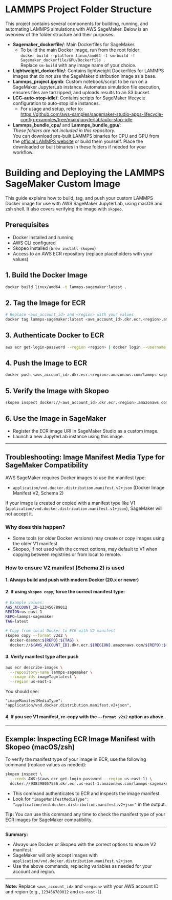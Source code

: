 # LAMMPS Project Folder Structure

This project contains several components for building, running, and automating LAMMPS simulations with AWS SageMaker. Below is an overview of the folder structure and their purposes:


- **Sagemaker_dockerfile/**: Main Dockerfiles for SageMaker.  
  - To build the main Docker image, run from the root folder:  
    `docker build --platform linux/amd64 -t sm-build -f Sagemaker_dockerfile/GPU/Dockerfile .`  
    Replace `sm-build` with any image name of your choice.
- **Lightweight_dockerfile/**: Contains lightweight Dockerfiles for LAMMPS images that do *not* use the SageMaker distribution image as a base.
- **Lammps_project.ipynb**: Custom notebook/script to be run on a SageMaker JupyterLab instance. Automates simulation file execution, ensures files are tar/zipped, and uploads results to an S3 bucket.
- **LCC-auto-stop-idle/**: Contains scripts for SageMaker lifecycle configuration to auto-stop idle instances.  
  - For usage and setup, refer to:  
    https://github.com/aws-samples/sagemaker-studio-apps-lifecycle-config-examples/tree/main/jupyterlab/auto-stop-idle
- **Lammps_bundle_cpu/** and **Lammps_bundle_gpu/**:  
  *These folders are not included in this repository.*  
  You can download pre-built LAMMPS binaries for CPU and GPU from the [official LAMMPS website](https://lammps.org/download.html) or build them yourself. Place the downloaded or built binaries in these folders if needed for your workflow.


# Building and Deploying the LAMMPS SageMaker Custom Image

This guide explains how to build, tag, and push your custom LAMMPS Docker image for use with AWS SageMaker JupyterLab, using macOS and zsh shell. It also covers verifying the image with `skopeo`.

## Prerequisites
- Docker installed and running
- AWS CLI configured
- Skopeo installed (`brew install skopeo`)
- Access to an AWS ECR repository (replace placeholders with your values)

## 1. Build the Docker Image
```zsh
docker build linux/amd64 -t lammps-sagemaker:latest .
```

## 2. Tag the Image for ECR
```zsh
# Replace <aws_account_id> and <region> with your values
docker tag lammps-sagemaker:latest <aws_account_id>.dkr.ecr.<region>.amazonaws.com/lammps-sagemaker:latest
```

## 3. Authenticate Docker to ECR
```zsh
aws ecr get-login-password --region <region> | docker login --username AWS --password-stdin <aws_account_id>.dkr.ecr.<region>.amazonaws.com
```

## 4. Push the Image to ECR
```zsh
docker push <aws_account_id>.dkr.ecr.<region>.amazonaws.com/lammps-sagemaker:latest
```

## 5. Verify the Image with Skopeo
```zsh
skopeo inspect docker://<aws_account_id>.dkr.ecr.<region>.amazonaws.com/lammps-sagemaker:latest
```

## 6. Use the Image in SageMaker
- Register the ECR image URI in SageMaker Studio as a custom image.
- Launch a new JupyterLab instance using this image.

---

## Troubleshooting: Image Manifest Media Type for SageMaker Compatibility

AWS SageMaker requires Docker images to use the manifest type:

- `application/vnd.docker.distribution.manifest.v2+json` (Docker Image Manifest V2, Schema 2)

If your image is created or copied with a manifest type like V1 (`application/vnd.docker.distribution.manifest.v1+json`), SageMaker will not accept it.

### Why does this happen?
- Some tools (or older Docker versions) may create or copy images using the older V1 manifest.
- Skopeo, if not used with the correct options, may default to V1 when copying between registries or from local to remote.

### How to ensure V2 manifest (Schema 2) is used

#### 1. Always build and push with modern Docker (20.x or newer)

#### 2. If using `skopeo copy`, force the correct manifest type:

```zsh
# Example values:
AWS_ACCOUNT_ID=123456789012
REGION=us-east-1
REPO=lammps-sagemaker
TAG=latest

# Copy from local Docker to ECR with V2 manifest
skopeo copy --format v2s2 \
  docker-daemon:${REPO}:${TAG} \
  docker://${AWS_ACCOUNT_ID}.dkr.ecr.${REGION}.amazonaws.com/${REPO}:${TAG}
```

#### 3. Verify manifest type after push

```zsh
aws ecr describe-images \
  --repository-name lammps-sagemaker \
  --image-ids imageTag=latest \
  --region us-east-1

```

You should see:
```
"imageManifestMediaType": "application/vnd.docker.distribution.manifest.v2+json",
```

#### 4. If you see V1 manifest, re-copy with the `--format v2s2` option as above.

---

## Example: Inspecting ECR Image Manifest with Skopeo (macOS/zsh)

To verify the manifest type of your image in ECR, use the following command (replace values as needed):

```zsh
skopeo inspect \
  --creds AWS:$(aws ecr get-login-password --region us-east-1) \
  docker://938398057556.dkr.ecr.us-east-1.amazonaws.com/lammps-sagemaker:latest
```

- This command authenticates to ECR and inspects the image manifest.
- Look for `"imageManifestMediaType": "application/vnd.docker.distribution.manifest.v2+json"` in the output.

**Tip:** You can use this command any time to check the manifest type of your ECR images for SageMaker compatibility.

---

**Summary:**
- Always use Docker or Skopeo with the correct options to ensure V2 manifest.
- SageMaker will only accept images with `application/vnd.docker.distribution.manifest.v2+json`.
- Use the above commands, replacing variables as needed for your account and region.

---

**Note:** Replace `<aws_account_id>` and `<region>` with your AWS account ID and region (e.g., `123456789012` and `us-east-1`).
